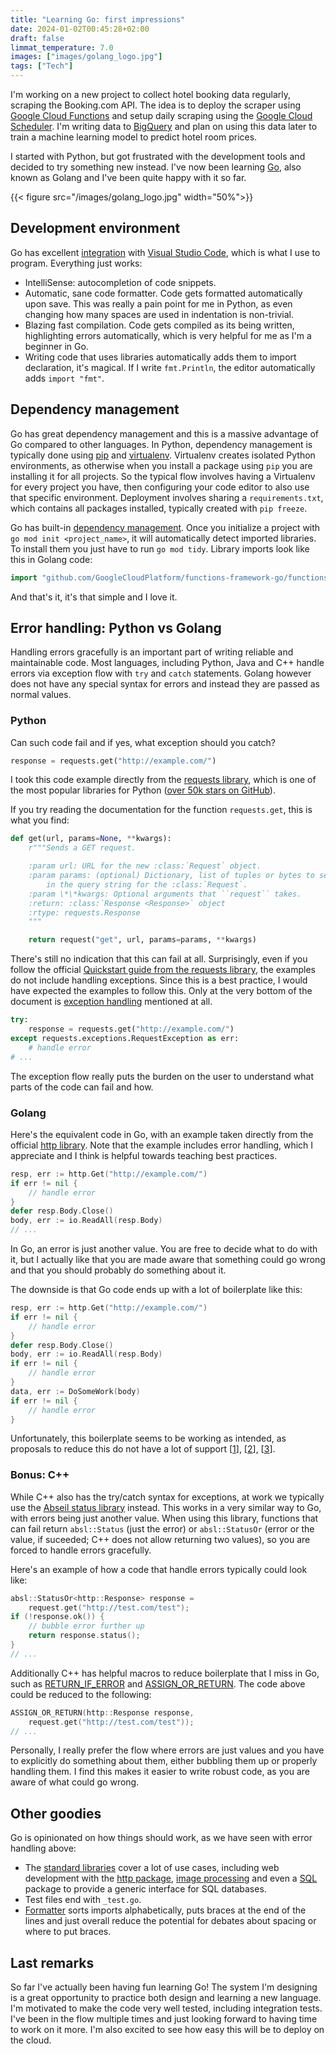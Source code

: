 ```yaml
---
title: "Learning Go: first impressions"
date: 2024-01-02T00:45:28+02:00
draft: false
limmat_temperature: 7.0
images: ["images/golang_logo.jpg"]
tags: ["Tech"]
---
```


I'm working on a new project to collect hotel booking data regularly, scraping the Booking.com API. The idea is to deploy the scraper using [Google Cloud Functions](https://cloud.google.com/functions) and setup daily scraping using the [Google Cloud Scheduler](https://cloud.google.com/scheduler). I'm writing data to [BigQuery](https://cloud.google.com/bigquery) and plan on using this data later to train a machine learning model to predict hotel room prices.

I started with Python, but got frustrated with the development tools and decided to try something new instead. I've now been learning [Go](https://go.dev/), also known as Golang and I've been quite happy with it so far.

{{< figure src="/images/golang_logo.jpg" width="50%">}}

## Development environment
Go has excellent [integration](https://code.visualstudio.com/docs/languages/go) with [Visual Studio Code](https://code.visualstudio.com/), which is what I use to program. Everything just works:
*  IntelliSense: autocompletion of code snippets.
*  Automatic, sane code formatter. Code gets formatted automatically upon save. This was really a pain point for me in Python, as even changing how many spaces are used in indentation is non-trivial.
*  Blazing fast compilation. Code gets compiled as its being written, highlighting errors automatically, which is very helpful for me as I'm a beginner in Go.
*  Writing code that uses libraries automatically adds them to import declaration, it's magical. If I write `fmt.Println`, the editor automatically adds `import "fmt"`.

## Dependency management
Go has great dependency management and this is a massive advantage of Go compared to other languages. In Python, dependency management is typically done using [pip](https://pypi.org/project/pip/) and [virtualenv](https://virtualenv.pypa.io/en/latest/). Virtualenv creates isolated Python environments, as otherwise when you install a package using `pip` you are installing it for all projects. So the typical flow involves having a Virtualenv for every project you have, then configuring your code editor to also use that specific environment. Deployment involves sharing a `requirements.txt`, which contains all packages installed, typically created with `pip freeze`.

Go has built-in [dependency management](https://go.dev/doc/modules/managing-dependencies). Once you initialize a project with `go mod init <project_name>`, it will automatically detect imported libraries. To install them you just have to run `go mod tidy`. Library imports look like this in Golang code:

```go
import "github.com/GoogleCloudPlatform/functions-framework-go/functions"
```

And that's it, it's that simple and I love it.

## Error handling: Python vs Golang
Handling errors gracefully is an important part of writing reliable and maintainable code. Most languages, including Python, Java and C++ handle errors via exception flow with `try` and `catch` statements. Golang however does not have any special syntax for errors and instead they are passed as normal values.

### Python
Can such code fail and if yes, what exception should you catch?
```python
response = requests.get("http://example.com/")
```
I took this code example directly from the [requests library](https://requests.readthedocs.io/en/latest/user/quickstart/), which is one of the most popular libraries for Python ([over 50k stars on GitHub](https://github.com/psf/requests)).

If you try reading the documentation for the function `requests.get`, this is what you find:
```python
def get(url, params=None, **kwargs):
    r"""Sends a GET request.

    :param url: URL for the new :class:`Request` object.
    :param params: (optional) Dictionary, list of tuples or bytes to send
        in the query string for the :class:`Request`.
    :param \*\*kwargs: Optional arguments that ``request`` takes.
    :return: :class:`Response <Response>` object
    :rtype: requests.Response
    """

    return request("get", url, params=params, **kwargs)
```
There's still no indication that this can fail at all. Surprisingly, even if you follow the official [Quickstart guide from the requests library](https://requests.readthedocs.io/en/latest/user/quickstart/), the examples do not include handling exceptions. Since this is a best practice, I would have expected the examples to follow this. Only at the very bottom of the document is [exception handling](https://requests.readthedocs.io/en/latest/user/quickstart/#errors-and-exceptions) mentioned at all.

```python
try:
    response = requests.get("http://example.com/")
except requests.exceptions.RequestException as err:
    # handle error
# ...
```

The exception flow really puts the burden on the user to understand what parts of the code can fail and how.

### Golang

Here's the equivalent code in Go, with an example taken directly from the official [http library](https://pkg.go.dev/net/http). Note that the example includes error handling, which I appreciate and I think is helpful towards teaching best practices. 
```go
resp, err := http.Get("http://example.com/")
if err != nil {
	// handle error
}
defer resp.Body.Close()
body, err := io.ReadAll(resp.Body)
// ...
```
In Go, an error is just another value. You are free to decide what to do with it, but I actually like that you are made aware that something could go wrong and that you should probably do something about it.

The downside is that Go code ends up with a lot of boilerplate like this:
```go
resp, err := http.Get("http://example.com/")
if err != nil {
	// handle error
}
defer resp.Body.Close()
body, err := io.ReadAll(resp.Body)
if err != nil {
    // handle error
}
data, err := DoSomeWork(body)
if err != nil {
    // handle error
}
```
Unfortunately, this boilerplate seems to be working as intended, as proposals to reduce this do not have a lot of support [[1](https://github.com/golang/go/issues/32437)], [[2](https://github.com/golang/go/issues/32811)], [[3](https://github.com/golang/go/issues/33233)].

### Bonus: C++
While C++ also has the try/catch syntax for exceptions, at work we typically use the [Abseil status library](https://abseil.io/docs/cpp/guides/status) instead. This works in a very similar way to Go, with errors being just another value. When using this library, functions that can fail return `absl::Status` (just the error) or `absl::StatusOr` (error or the value, if suceeded; C++ does not allow returning two values), so you are forced to handle errors gracefully.

Here's an example of how a code that handle errors typically could look like:

```c++
absl::StatusOr<http::Response> response = 
    request.get("http://test.com/test");
if (!response.ok()) {
    // bubble error further up
    return response.status();
}
// ...
```

Additionally C++ has helpful macros to reduce boilerplate that I miss in Go, such as [RETURN_IF_ERROR](https://github.com/protocolbuffers/protobuf/blob/main/src/google/protobuf/stubs/status_macros.h#L29) and [ASSIGN_OR_RETURN](https://github.com/protocolbuffers/protobuf/blob/main/src/google/protobuf/stubs/status_macros.h#L61). The code above could be reduced to the following:
```c++
ASSIGN_OR_RETURN(http::Response response, 
    request.get("http://test.com/test"));
// ...
```

Personally, I really prefer the flow where errors are just values and you have to explicitly do something about them, either bubbling them up or properly handling them. I find this makes it easier to write robust code, as you are aware of what could go wrong.

## Other goodies
Go is opinionated on how things should work, as we have seen with error handling above:
*  The [standard libraries](https://pkg.go.dev/std) cover a lot of use cases, including web development with the [http package](https://pkg.go.dev/net/http@go1.21.5), [image processing](https://pkg.go.dev/image@go1.21.5) and even a [SQL](https://pkg.go.dev/database/sql@go1.21.5) package to provide a generic interface for SQL databases.
*  Test files end with `_test.go`. 
*  [Formatter](https://go.dev/blog/gofmt) sorts imports alphabetically, puts braces at the end of the lines and just overall reduce the potential for debates about spacing or where to put braces.

## Last remarks
So far I've actually been having fun learning Go! The system I'm designing is a great opportunity to practice both design and learning a new language. I'm motivated to make the code very well tested, including integration tests. I've been in the flow multiple times and just looking forward to having time to work on it more. I'm also excited to see how easy this will be to deploy on the cloud.